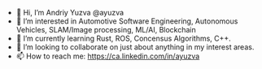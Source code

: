 - 👋 Hi, I’m Andriy Yuzva @ayuzva
- 👀 I’m interested in Automotive Software Engineering, Autonomous Vehicles, SLAM/Image processing, ML/AI, Blockchain
- 🌱 I’m currently learning Rust, ROS, Concensus Algorithms, C++.
- 💞️ I’m looking to collaborate on just about anything in my interest areas.
- 📫 How to reach me: https://ca.linkedin.com/in/ayuzva

<!---
ayuzva/ayuzva is a ✨ special ✨ repository because its `README.md` (this file) appears on your GitHub profile.
You can click the Preview link to take a look at your changes.
--->
